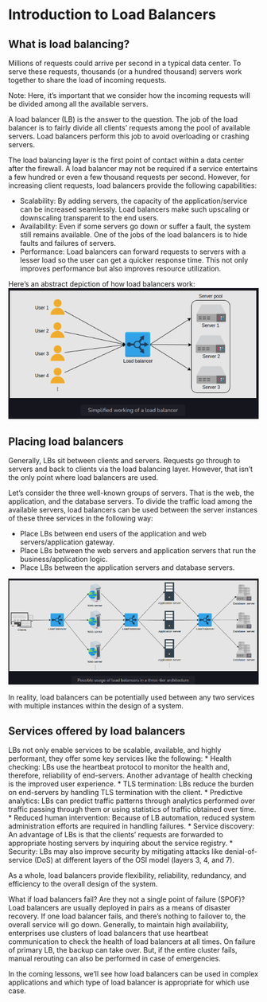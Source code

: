 <h1>Introduction to Load Balancers</h1>

<h2>What is load balancing?</h2>
Millions of requests could arrive per second in a typical data center. To serve these requests, 
thousands (or a hundred thousand) servers work together to share the load of incoming requests.

Note: Here, it’s important that we consider how the incoming requests will be divided among all the available servers.

A load balancer (LB) is the answer to the question. The job of the load balancer is 
to fairly divide all clients’ requests among the pool of available servers. Load balancers perform this job 
to avoid overloading or crashing servers.


The load balancing layer is the first point of contact within a data center after the firewall. 
A load balancer may not be required if a service entertains a few hundred or even a few thousand requests per second. 
However, for increasing client requests, load balancers provide the following capabilities:
* Scalability: By adding servers, the capacity of the application/service can be increased seamlessly. 
Load balancers make such upscaling or downscaling transparent to the end users.
* Availability: Even if some servers go down or suffer a fault, the system still remains available. 
One of the jobs of the load balancers is to hide faults and failures of servers.
* Performance: Load balancers can forward requests to servers with a lesser load so the user can get a quicker response time. 
This not only improves performance but also improves resource utilization.

Here’s an abstract depiction of how load balancers work:
![img.png](attachment01.png)

<h2>Placing load balancers</h2>
Generally, LBs sit between clients and servers. Requests go through to servers and back to clients via the load balancing layer. 
However, that isn’t the only point where load balancers are used.

Let’s consider the three well-known groups of servers. That is the web, the application, and the database servers. 
To divide the traffic load among the available servers, load balancers can be used between the server instances 
of these three services in the following way:
* Place LBs between end users of the application and web servers/application gateway.
* Place LBs between the web servers and application servers that run the business/application logic.
* Place LBs between the application servers and database servers.

![img.png](attachment02.png)

In reality, load balancers can be potentially used between any two services 
with multiple instances within the design of a system.

<h2>Services offered by load balancers</h2>
LBs not only enable services to be scalable, available, and highly performant, they offer some key services like the following:
* Health checking: LBs use the heartbeat protocol to monitor the health and, therefore, reliability of end-servers. 
Another advantage of health checking is the improved user experience.
* TLS termination: LBs reduce the burden on end-servers by handling TLS termination with the client.
* Predictive analytics: LBs can predict traffic patterns through analytics performed over traffic passing through them 
or using statistics of traffic obtained over time.
* Reduced human intervention: Because of LB automation, reduced system administration efforts are required in handling failures.
* Service discovery: An advantage of LBs is that the clients’ requests are forwarded to appropriate hosting servers by inquiring about the service registry.
* Security: LBs may also improve security by mitigating attacks like denial-of-service (DoS) at different layers of the OSI model (layers 3, 4, and 7).

As a whole, load balancers provide flexibility, reliability, redundancy, and efficiency to the overall design of the system.

What if load balancers fail? Are they not a single point of failure (SPOF)?
Load balancers are usually deployed in pairs as a means of disaster recovery. If one load balancer fails, and there’s nothing to failover to, 
the overall service will go down. Generally, to maintain high availability, enterprises use clusters of load balancers 
that use heartbeat communication to check the health of load balancers at all times. On failure of primary LB, the backup can take over. 
But, if the entire cluster fails, manual rerouting can also be performed in case of emergencies.

In the coming lessons, we’ll see how load balancers can be used in complex applications and which type of load balancer is appropriate for which use case.
